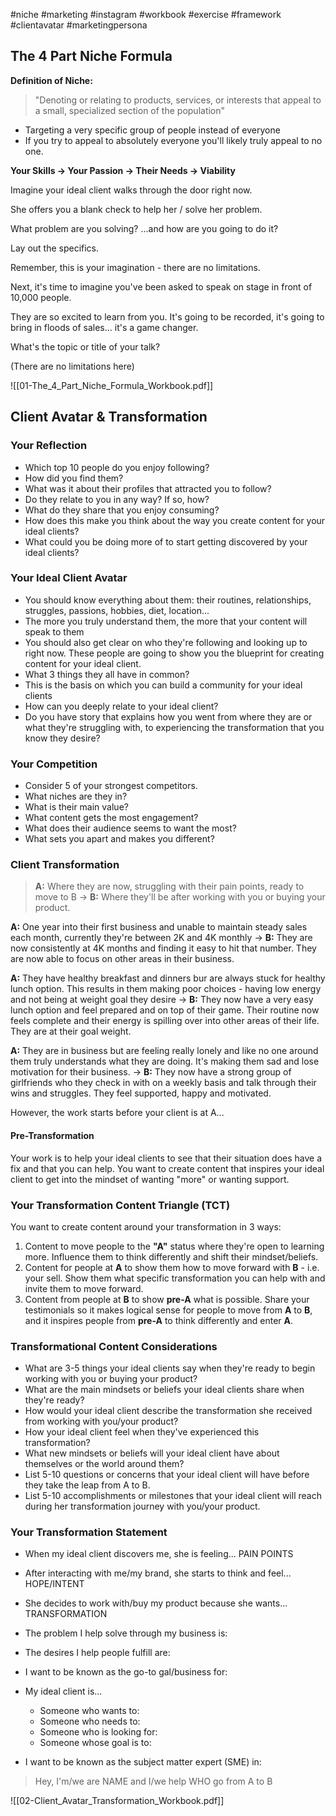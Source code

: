 #niche #marketing #instagram #workbook #exercise #framework #clientavatar #marketingpersona 

## The 4 Part Niche Formula

**Definition of Niche:**

> "Denoting or relating to products, services, or interests that appeal to a small, specialized section of the population"

- Targeting a very specific group of people instead of everyone
- If you try to appeal to absolutely everyone you'll likely truly appeal to no one.

**Your Skills -> Your Passion -> Their Needs -> Viability**

Imagine your ideal client walks through the door right now.

She offers you a blank check to help her / solve her problem.

What problem are you solving?
...and how are you going to do it?

Lay out the specifics.

Remember, this is your imagination - there are no limitations.

Next, it's time to imagine you've been asked to speak on stage in front of 10,000 people.

They are so excited to learn from you. It's going to be recorded, it's going to bring in floods of sales... it's a game changer.

What's the topic or title of your talk?

(There are no limitations here)

![[01-The_4_Part_Niche_Formula_Workbook.pdf]]

## Client Avatar & Transformation

### Your Reflection
- Which top 10 people do you enjoy following?
- How did you find them?
- What was it about their profiles that attracted you to follow?
- Do they relate to you in any way? If so, how?
- What do they share that you enjoy consuming?
- How does this make you think about the way you create content for your ideal clients?
- What could you be doing more of to start getting discovered by your ideal clients?

### Your Ideal Client Avatar

- You should know everything about them: their routines, relationships, struggles, passions, hobbies, diet, location...
- The more you truly understand them, the more that your content will speak to them
- You should also get clear on who they're following and looking up to right now. These people are going to show you the blueprint for creating content for your ideal client.
- What 3 things they all have in common?
- This is the basis on which you can build a community for your ideal clients
- How can you deeply relate to your ideal client?
- Do you have story that explains how you went from where they are or what they're struggling with, to experiencing the transformation that you know they desire?

### Your Competition

- Consider 5 of your strongest competitors.
- What niches are they in?
- What is their main value?
- What content gets the most engagement?
- What does their audience seems to want the most?
- What sets you apart and makes you different?

### Client Transformation

> **A:** Where they are now, struggling with their pain points, ready to move to B -> **B:** Where they'll be after working with you or buying your product.

**A:** One year into their first business and unable to maintain steady sales each month, currently they're between 2K and 4K monthly -> **B:** They are now consistently at 4K months and finding it easy to hit that number. They are now able to focus on other areas in their business.

**A:** They have healthy breakfast and dinners bur are always stuck for healthy lunch option. This results in them making poor choices - having low energy and not being at weight goal they desire -> **B:** They now have a very easy lunch option and feel prepared and on top of their game. Their routine now feels complete and their energy is spilling over into other areas of their life. They are at their goal weight.

**A:** They are in business but are feeling really lonely and like no one around them truly understands what they are doing. It's making them sad and lose motivation for their business. -> **B:** They now have a strong group of girlfriends who they check in with on a weekly basis and talk through their wins and struggles. They feel supported, happy and motivated.

However, the work starts before your client is at A...

#### Pre-Transformation

Your work is to help your ideal clients to see that their situation does have a fix and that you can help. You want to create content that inspires your ideal client to get into the mindset of wanting "more" or wanting support.

### Your Transformation Content Triangle (TCT)

You want to create content around your transformation in 3 ways:

1. Content to move people to the **"A"** status where they're open to learning more. Influence them to think differently and shift their mindset/beliefs.
2. Content for people at **A** to show them how to move forward with **B** - i.e. your sell. Show them what specific transformation you can help with and invite them to move forward.
3. Content from people at **B** to show **pre-A** what is possible. Share your testimonials so it makes logical sense for people to move from **A** to **B**, and it inspires people from **pre-A** to think differently and enter **A**.

### Transformational Content Considerations

- What are 3-5 things your ideal clients say when they're ready to begin working with you or buying your product?
- What are the main mindsets or beliefs your ideal clients share when they're ready?
- How would your ideal client describe the transformation she received from working with you/your product?
- How your ideal client feel when they've experienced this transformation?
- What new mindsets or beliefs will your ideal client have about themselves or the world around them?
- List 5-10 questions or concerns that your ideal client will have before they take the leap from A to B.
- List 5-10 accomplishments or milestones that your ideal client will reach during her transformation journey with you/your product.

### Your Transformation Statement

- When my ideal client discovers me, she is feeling... PAIN POINTS
- After interacting with me/my brand, she starts to think and feel... HOPE/INTENT
- She decides to work with/buy my product because she wants... TRANSFORMATION
- The problem I help solve through my business is:
- The desires I help people fulfill are: 
- I want to be known as the go-to gal/business for:
- My ideal client is...
	- Someone who wants to:
	- Someone who needs to:
	- Someone who is looking for:
	- Someone whose goal is to:

- I want to be known as the subject matter expert (SME) in:

> Hey, I'm/we are NAME and I/we help WHO go from A to B

![[02-Client_Avatar_Transformation_Workbook.pdf]]
































